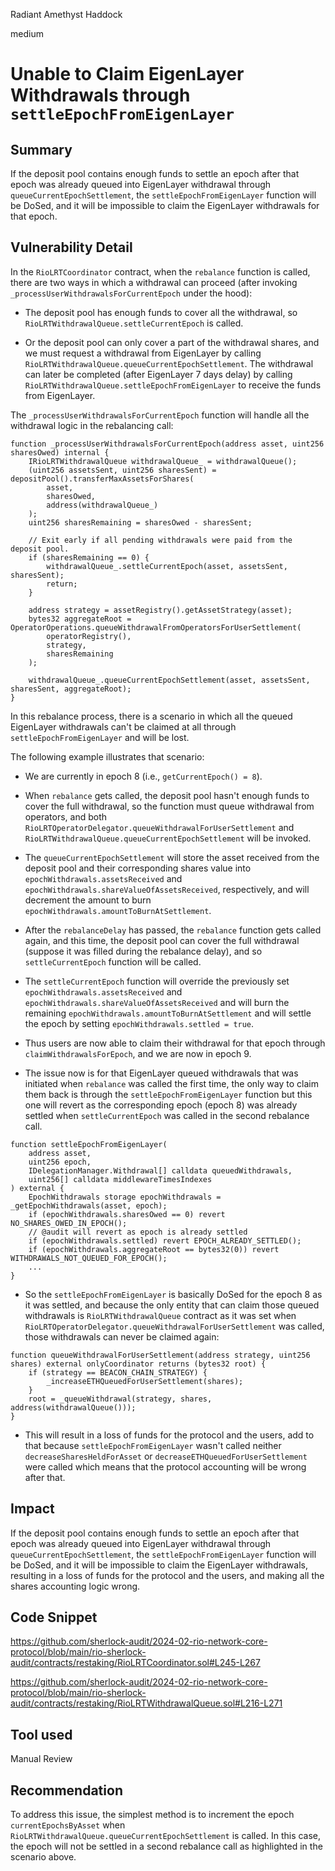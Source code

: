 Radiant Amethyst Haddock

medium

# Unable to Claim EigenLayer Withdrawals through `settleEpochFromEigenLayer`

## Summary

If the deposit pool contains enough funds to settle an epoch after that epoch was already queued into EigenLayer withdrawal through `queueCurrentEpochSettlement`, the `settleEpochFromEigenLayer` function will be DoSed, and it will be impossible to claim the EigenLayer withdrawals for that epoch.

## Vulnerability Detail

In the `RioLRTCoordinator` contract, when the `rebalance` function is called, there are two ways in which a withdrawal can proceed (after invoking `_processUserWithdrawalsForCurrentEpoch` under the hood):

- The deposit pool has enough funds to cover all the withdrawal, so `RioLRTWithdrawalQueue.settleCurrentEpoch` is called.

- Or the deposit pool can only cover a part of the withdrawal shares, and we must request a withdrawal from EigenLayer by calling `RioLRTWithdrawalQueue.queueCurrentEpochSettlement`. The withdrawal can later be completed (after EigenLayer 7 days delay) by calling `RioLRTWithdrawalQueue.settleEpochFromEigenLayer` to receive the funds from EigenLayer.

The `_processUserWithdrawalsForCurrentEpoch` function will handle all the withdrawal logic in the rebalancing call:

```solidity
function _processUserWithdrawalsForCurrentEpoch(address asset, uint256 sharesOwed) internal {
    IRioLRTWithdrawalQueue withdrawalQueue_ = withdrawalQueue();
    (uint256 assetsSent, uint256 sharesSent) = depositPool().transferMaxAssetsForShares(
        asset,
        sharesOwed,
        address(withdrawalQueue_)
    );
    uint256 sharesRemaining = sharesOwed - sharesSent;

    // Exit early if all pending withdrawals were paid from the deposit pool.
    if (sharesRemaining == 0) {
        withdrawalQueue_.settleCurrentEpoch(asset, assetsSent, sharesSent);
        return;
    }

    address strategy = assetRegistry().getAssetStrategy(asset);
    bytes32 aggregateRoot = OperatorOperations.queueWithdrawalFromOperatorsForUserSettlement(
        operatorRegistry(),
        strategy,
        sharesRemaining
    );

    withdrawalQueue_.queueCurrentEpochSettlement(asset, assetsSent, sharesSent, aggregateRoot);
}
```

In this rebalance process, there is a scenario in which all the queued EigenLayer withdrawals can't be claimed at all through `settleEpochFromEigenLayer` and will be lost.

The following example illustrates that scenario:

- We are currently in epoch 8 (i.e., `getCurrentEpoch() = 8`).

- When `rebalance` gets called, the deposit pool hasn't enough funds to cover the full withdrawal, so the function must queue withdrawal from operators, and both `RioLRTOperatorDelegator.queueWithdrawalForUserSettlement` and `RioLRTWithdrawalQueue.queueCurrentEpochSettlement` will be invoked.

- The `queueCurrentEpochSettlement` will store the asset received from the deposit pool and their corresponding shares value into `epochWithdrawals.assetsReceived` and `epochWithdrawals.shareValueOfAssetsReceived`, respectively, and will decrement the amount to burn `epochWithdrawals.amountToBurnAtSettlement`.

- After the `rebalanceDelay` has passed, the `rebalance` function gets called again, and this time, the deposit pool can cover the full withdrawal (suppose it was filled during the rebalance delay), and so `settleCurrentEpoch` function will be called.

- The `settleCurrentEpoch` function will override the previously set `epochWithdrawals.assetsReceived` and `epochWithdrawals.shareValueOfAssetsReceived` and will burn the remaining `epochWithdrawals.amountToBurnAtSettlement` and will settle the epoch by setting `epochWithdrawals.settled = true`.

- Thus users are now able to claim their withdrawal for that epoch through `claimWithdrawalsForEpoch`, and we are now in epoch 9.

- The issue now is for that EigenLayer queued withdrawals that was initiated when `rebalance` was called the first time, the only way to claim them back is through the `settleEpochFromEigenLayer` function but this one will revert as the corresponding epoch (epoch 8) was already settled when `settleCurrentEpoch` was called in the second rebalance call.

```solidity
function settleEpochFromEigenLayer(
    address asset,
    uint256 epoch,
    IDelegationManager.Withdrawal[] calldata queuedWithdrawals,
    uint256[] calldata middlewareTimesIndexes
) external {
    EpochWithdrawals storage epochWithdrawals = _getEpochWithdrawals(asset, epoch);
    if (epochWithdrawals.sharesOwed == 0) revert NO_SHARES_OWED_IN_EPOCH();
    // @audit will revert as epoch is already settled
    if (epochWithdrawals.settled) revert EPOCH_ALREADY_SETTLED();
    if (epochWithdrawals.aggregateRoot == bytes32(0)) revert WITHDRAWALS_NOT_QUEUED_FOR_EPOCH();
    ...
}
```

- So the `settleEpochFromEigenLayer` is basically DoSed for the epoch 8 as it was settled, and because the only entity that can claim those queued withdrawals is `RioLRTWithdrawalQueue` contract as it was set when `RioLRTOperatorDelegator.queueWithdrawalForUserSettlement` was called, those withdrawals can never be claimed again:

```solidity
function queueWithdrawalForUserSettlement(address strategy, uint256 shares) external onlyCoordinator returns (bytes32 root) {
    if (strategy == BEACON_CHAIN_STRATEGY) {
        _increaseETHQueuedForUserSettlement(shares);
    }
    root = _queueWithdrawal(strategy, shares, address(withdrawalQueue()));
}
```

- This will result in a loss of funds for the protocol and the users, add to that because `settleEpochFromEigenLayer` wasn't called neither `decreaseSharesHeldForAsset` or `decreaseETHQueuedForUserSettlement` were called which means that the protocol accounting will be wrong after that.

## Impact

If the deposit pool contains enough funds to settle an epoch after that epoch was already queued into EigenLayer withdrawal through `queueCurrentEpochSettlement`, the `settleEpochFromEigenLayer` function will be DoSed, and it will be impossible to claim the EigenLayer withdrawals, resulting in a loss of funds for the protocol and the users, and making all the shares accounting logic wrong.

## Code Snippet

https://github.com/sherlock-audit/2024-02-rio-network-core-protocol/blob/main/rio-sherlock-audit/contracts/restaking/RioLRTCoordinator.sol#L245-L267

https://github.com/sherlock-audit/2024-02-rio-network-core-protocol/blob/main/rio-sherlock-audit/contracts/restaking/RioLRTWithdrawalQueue.sol#L216-L271

## Tool used

Manual Review

## Recommendation

To address this issue, the simplest method is to increment the epoch `currentEpochsByAsset` when `RioLRTWithdrawalQueue.queueCurrentEpochSettlement` is called. In this case, the epoch will not be settled in a second rebalance call as highlighted in the scenario above.
